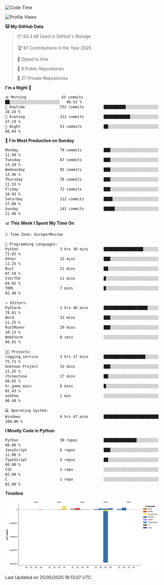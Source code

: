 <!--START_SECTION:waka-->
![Code Time](http://img.shields.io/badge/Code%20Time-673%20hrs%2017%20mins-blue)

![Profile Views](http://img.shields.io/badge/Profile%20Views-0-blue)

**🐱 My GitHub Data** 

> 📦 64.3 kB Used in GitHub's Storage 
 > 
> 🏆 87 Contributions in the Year 2025
 > 
> 💼 Opted to Hire
 > 
> 📜 8 Public Repositories 
 > 
> 🔑 27 Private Repositories 
 > 
**I'm a Night 🦉** 

```text
🌞 Morning                43 commits          ██░░░░░░░░░░░░░░░░░░░░░░░   06.53 % 
🌆 Daytime                252 commits         ██████████░░░░░░░░░░░░░░░   38.24 % 
🌃 Evening                311 commits         ████████████░░░░░░░░░░░░░   47.19 % 
🌙 Night                  53 commits          ██░░░░░░░░░░░░░░░░░░░░░░░   08.04 % 
```
📅 **I'm Most Productive on Sunday** 

```text
Monday                   79 commits          ███░░░░░░░░░░░░░░░░░░░░░░   11.99 % 
Tuesday                  87 commits          ███░░░░░░░░░░░░░░░░░░░░░░   13.20 % 
Wednesday                92 commits          ███░░░░░░░░░░░░░░░░░░░░░░   13.96 % 
Thursday                 76 commits          ███░░░░░░░░░░░░░░░░░░░░░░   11.53 % 
Friday                   72 commits          ███░░░░░░░░░░░░░░░░░░░░░░   10.93 % 
Saturday                 112 commits         ████░░░░░░░░░░░░░░░░░░░░░   17.00 % 
Sunday                   141 commits         █████░░░░░░░░░░░░░░░░░░░░   21.40 % 
```


📊 **This Week I Spent My Time On** 

```text
🕑︎ Time Zone: Europe/Moscow

💬 Programming Languages: 
Python                   3 hrs 30 mins       ██████████████████░░░░░░░   73.03 % 
Other                    32 mins             ███░░░░░░░░░░░░░░░░░░░░░░   11.25 % 
Rust                     21 mins             ██░░░░░░░░░░░░░░░░░░░░░░░   07.59 % 
CSV/TSV                  11 mins             █░░░░░░░░░░░░░░░░░░░░░░░░   04.02 % 
TOML                     7 mins              █░░░░░░░░░░░░░░░░░░░░░░░░   02.48 % 

🔥 Editors: 
PyCharm                  3 hrs 46 mins       ████████████████████░░░░░   78.61 % 
Word                     32 mins             ███░░░░░░░░░░░░░░░░░░░░░░   11.25 % 
RustRover                29 mins             ███░░░░░░░░░░░░░░░░░░░░░░   10.13 % 
WebStorm                 0 secs              ░░░░░░░░░░░░░░░░░░░░░░░░░   00.01 % 

🐱‍💻 Projects: 
logging_service          3 hrs 37 mins       ███████████████████░░░░░░   75.71 % 
Unknown Project          32 mins             ███░░░░░░░░░░░░░░░░░░░░░░   11.25 % 
rhinestone               27 mins             ██░░░░░░░░░░░░░░░░░░░░░░░   09.65 % 
hr_game_main             6 mins              █░░░░░░░░░░░░░░░░░░░░░░░░   02.43 % 
axShow                   1 min               ░░░░░░░░░░░░░░░░░░░░░░░░░   00.48 % 

💻 Operating System: 
Windows                  4 hrs 47 mins       █████████████████████████   100.00 % 
```

**I Mostly Code in Python** 

```text
Python                   30 repos            ███████████████░░░░░░░░░░   60.00 % 
JavaScript               6 repos             ███░░░░░░░░░░░░░░░░░░░░░░   12.00 % 
TypeScript               4 repos             ██░░░░░░░░░░░░░░░░░░░░░░░   08.00 % 
CSS                      1 repo              ░░░░░░░░░░░░░░░░░░░░░░░░░   02.00 % 
C                        1 repo              ░░░░░░░░░░░░░░░░░░░░░░░░░   02.00 % 
```



**Timeline**

![Lines of Code chart](https://raw.githubusercontent.com/adlemx/adlemx/main/assets/bar_graph.png)


 Last Updated on 25/05/2025 18:13:07 UTC
<!--END_SECTION:waka-->
